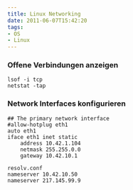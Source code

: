 ```yaml
---
title: Linux Networking
date: 2011-06-07T15:42:20
tags: 
- OS
- Linux
---
```


### Offene Verbindungen anzeigen

    lsof -i tcp
    netstat -tap

### Network Interfaces konfigurieren

    ## The primary network interface
    #allow-hotplug eth1
    auto eth1
    iface eth1 inet static
        address 10.42.1.104
        netmask 255.255.0.0
        gateway 10.42.10.1

    resolv.conf
    nameserver 10.42.10.50
    nameserver 217.145.99.9